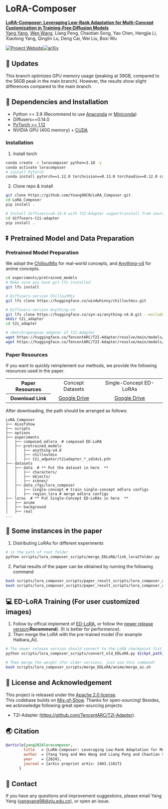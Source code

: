 # LoRA-Composer

**[LoRA-Composer: Leveraging Low-Rank Adaptation for Multi-Concept Customization in Training-Free Diffusion Models](https://arxiv.org/abs/2305.18292)**
<br/>
[Yang Yang](https://young98cn.github.io/), [Wen Wang](https://github.com/encounter1997), Liang Peng, Chaotian Song, Yao Chen, Hengjia Li, Xiaolong Yang, Qinglin Lu, Deng Cai, Wei Liu, Boxi Wu
<br/>

[![Project Website](https://img.shields.io/badge/Project-Website-orange)](https://young98cn.github.io/lora_composer_page/)[![arXiv](https://img.shields.io/badge/arXiv-2403.11627-b31b1b)](https://arxiv.org/abs/2403.11627)


## 🚩 Updates

This branch optimizes GPU memory usage (peaking at 39GB, compared to the 56GB peak in the main branch). However, the results show slight differences compared to the main branch.

## :wrench: Dependencies and Installation

- Python >= 3.9 (Recommend to use [Anaconda](https://www.anaconda.com/download/#linux) or [Miniconda](https://docs.conda.io/en/latest/miniconda.html))
- Diffusers==0.14.0
- [PyTorch >= 1.12](https://pytorch.org/)
- NVIDIA GPU (40G memory) + [CUDA](https://developer.nvidia.com/cuda-downloads)

### Installation

1. Install torch

```bash
conda create -n loracomposer python=3.10 -y
conda activate loracomposer
# install PyTorch
conda install pytorch==1.12.0 torchvision==0.13.0 torchaudio==0.12.0 cudatoolkit=11.3 -c pytorch -y
```


2. Clone repo & install

```bash
git clone https://github.com/Young98CN/LoRA_Composer.git
cd LoRA_Composer
pip install .

# Install diffusers==0.14.0 with T2I-Adapter support(install from source)
cd diffusers-t2i-adapter
pip install .
```



## ⏬ Pretrained Model and Data Preparation

### Pretrained Model Preparation

We adopt the [ChilloutMix](https://huggingface.co/windwhinny/chilloutmix) for real-world concepts, and [Anything-v4](https://huggingface.co/xyn-ai/anything-v4.0) for anime concepts.

```bash
cd experiments/pretrained_models
# Make sure you have git-lfs installed
git lfs install

# Diffusers-version ChilloutMix
git lfs clone https://huggingface.co/windwhinny/chilloutmix.git

# Diffusers-version Anything-v4
git lfs clone https://huggingface.co/xyn-ai/anything-v4.0.git --exclude="anything*, Anything*, example*, *.safetensors"
mkdir t2i_adapter
cd t2i_adapter

# sketch/openpose adapter of T2I-Adapter
wget https://huggingface.co/TencentARC/T2I-Adapter/resolve/main/models/t2iadapter_sketch_sd14v1.pth
wget https://huggingface.co/TencentARC/T2I-Adapter/resolve/main/models/t2iadapter_openpose_sd14v1.pth
```

### Paper Resources

If you want to quickly reimplement our methods, we provide the following resources used in the paper.

<table>
<tr>
    <th>Paper Resources</th>
    <td style="text-align: center;">Concept Datasets</td>
    <td style="text-align: center;">Single-Concept ED-LoRAs</td>
</tr>
<tr>
    <th>Download Link</td>
    <td style="text-align: center;"><a href="https://drive.google.com/file/d/1YzCldYKouB5M5Nqf9myM-PUiywSedjwe/view?usp=sharing">Google Drive</a></td>
    <td style="text-align: center;"><a href="https://drive.google.com/drive/folders/1PH6Q-KrnW0Bp0IZo3A49PSiya0LXXfP-?usp=sharing">Google Drive</a></td>
</tr>
</table>


After downloading, the path should be arranged as follows:

```
LoRA_Composer
├── mixofshow
├── scripts
├── options
├── experiments
│   ├── composed_edlora  # composed ED-LoRA
│   ├── pretrained_models
│   │   ├── anything-v4.0
│   │   ├── chilloutmix
│   │   ├── t2i_adpator/t2iadapter_*_sd14v1.pth
├── datasets
│   ├── data  # ** Put the dataset in here  **
│   │   ├── characters/
│   │   ├── objects/
│   │   ├── scenes/
│   ├── data_cfgs/lora_composer
│   │   ├── single-concept # train single-concept edlora configs
│   │   ├── region_lora # merge edlora configs
├── loras  # ** Put Single-Concept ED-LoRAs in here  **
│   ├── anime
│   ├── background
│   ├── real
...
```


## :runner: Some instances in the paper
1. Distributing LoRAs for different experiments
```bash
# in the path of root folder
python scripts/lora_composer_scripts/merge_EDLoRA/link_lora2folder.py
```
2. Partial results of the paper can be obtained by running the following command
```bash
bash scripts/lora_composer_scripts/paper_result_scripts/lora_composer_anime.sh
bash scripts/lora_composer_scripts/paper_result_scripts/lora_composer_real.sh
```


## :computer: ED-LoRA Training (For user customized images)
1. Follow by offical implement of [ED-LoRA](https://github.com/TencentARC/Mix-of-Show/tree/research_branch#:~:text=Single%2DClient%20Concept%20Tuning), or follow the [newer release version](https://github.com/TencentARC/Mix-of-Show/tree/main#:~:text=Single%2DClient%20Concept%20Tuning)(**Recommend**). (It is better for performence).
2. Then merge the LoRA with the pre-trained model (For example Haibara_Ai).
```bash
# The newer release version should convert to the LoRA checkpoint fist
python scripts/lora_composer_scripts/convert_old_EDLoRA.py ${ckpt_path} ${save_path}

# Then merge the weight (For older versions, just use this command)
bash scripts/lora_composer_scripts/merge_EDLoRA/anime/merge_ai.sh
```

## 📜 License and Acknowledgement

This project is released under the [Apache 2.0 license](LICENSE).<br>
This codebase builds on [Mix-of-Show](https://github.com/TencentARC/Mix-of-Show/tree/research_branch). Thanks for open-sourcing! Besides, we acknowledge following great open-sourcing projects:
- T2I-Adapter (https://github.com/TencentARC/T2I-Adapter).



## 🌏 Citation

```bibtex
@article{yang2024loracomposer,
        title   = {LoRA-Composer: Leveraging Low-Rank Adaptation for Multi-Concept Customization in Training-Free Diffusion Models},
        author  = {Yang Yang and Wen Wang and Liang Peng and Chaotian Song and Yao Chen and Hengjia Li and Xiaolong Yang and Qinglin Lu and Deng Cai and Boxi Wu and Wei Liu},
        year    = {2024},
        journal = {arXiv preprint arXiv: 2403.11627}
      }
```



## 📧 Contact

If you have any questions and improvement suggestions, please email Yang Yang (yangyang98@zju.edu.cn), or open an issue.
